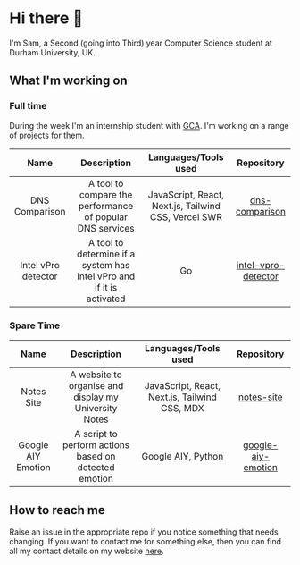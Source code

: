 # Hi there 👋

I'm Sam, a Second (going into Third) year Computer Science student at Durham University, UK.

## What I'm working on

### Full time

During the week I'm an internship student with [GCA](https://www.globalcyberalliance.org/). I'm working on a range of projects for them.

|        Name         |                              Description                              |                 Languages/Tools used                 |                                 Repository                                 |
| :-----------------: | :-------------------------------------------------------------------: | :--------------------------------------------------: | :------------------------------------------------------------------------: |
|   DNS Comparison    |       A tool to compare the performance of popular DNS services       | JavaScript, React, Next.js, Tailwind CSS, Vercel SWR |      [dns-comparison](https://github.com/samrobbins85/dns-comparison)      |
| Intel vPro detector | A tool to determine if a system has Intel vPro and if it is activated |                          Go                          | [intel-vpro-detector](https://github.com/samrobbins85/intel-vpro-detector) |

### Spare Time

|        Name        |                      Description                      |             Languages/Tools used              |                                Repository                                |
| :----------------: | :---------------------------------------------------: | :-------------------------------------------: | :----------------------------------------------------------------------: |
|     Notes Site     | A website to organise and display my University Notes | JavaScript, React, Next.js, Tailwind CSS, MDX |         [notes-site](https://github.com/samrobbins85/notes-site)         |
| Google AIY Emotion | A script to perform actions based on detected emotion |              Google AIY, Python               | [google-aiy-emotion](https://github.com/samrobbins85/google-aiy-emotion) |

## How to reach me

Raise an issue in the appropriate repo if you notice something that needs changing. If you want to contact me for something else, then you can find all my contact details on my website [here](https://samrobbins.uk).
